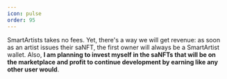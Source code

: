 ```yaml
---
icon: pulse
order: 95
---
```


SmartArtists takes no fees. Yet, there's a way we will get revenue: as soon as an artist issues their saNFT, the first owner will always be a SmartArtist wallet. Also, **I am planning to invest myself in the saNFTs that will be on the marketplace and profit to continue development by earning like any other user would**.
